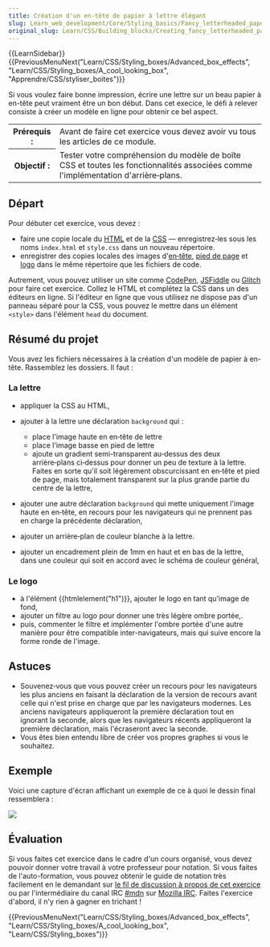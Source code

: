 ```yaml
---
title: Création d'un en-tête de papier à lettre élégant
slug: Learn_web_development/Core/Styling_basics/Fancy_letterheaded_paper
original_slug: Learn/CSS/Building_blocks/Creating_fancy_letterheaded_paper
---
```


{{LearnSidebar}}{{PreviousMenuNext("Learn/CSS/Styling_boxes/Advanced_box_effects", "Learn/CSS/Styling_boxes/A_cool_looking_box", "Apprendre/CSS/styliser_boites")}}

Si vous voulez faire bonne impression, écrire une lettre sur un beau papier à en-tête peut vraiment être un bon début. Dans cet execice, le défi à relever consiste à créer un modèle en ligne pour obtenir ce bel aspect.

<table class="standard-table">
  <tbody>
    <tr>
      <th scope="row">Prérequis :</th>
      <td>
        Avant de faire cet exercice vous devez avoir vu tous les articles de ce
        module.
      </td>
    </tr>
    <tr>
      <th scope="row">Objectif&nbsp;:</th>
      <td>
        Tester votre compréhension du modèle de boîte CSS et toutes les
        fonctionnalités associées comme l'implémentation d'arrière‑plans.
      </td>
    </tr>
  </tbody>
</table>

## Départ

Pour débuter cet exercice, vous devez&nbsp;:

- faire une copie locale du [HTML](https://github.com/mdn/learning-area/blob/master/css/styling-boxes/letterheaded-paper-start/index.html) et de la [CSS](https://github.com/mdn/learning-area/blob/master/css/styling-boxes/letterheaded-paper-start/style.css) — enregistrez‑les sous les noms `index.html` et `style.css` dans un nouveau répertoire.
- enregistrer des copies locales des images d'[en‑tête](https://raw.githubusercontent.com/mdn/learning-area/master/css/styling-boxes/letterheaded-paper-start/top-image.png), [pied de page](https://raw.githubusercontent.com/mdn/learning-area/master/css/styling-boxes/letterheaded-paper-start/bottom-image.png) et [logo](https://raw.githubusercontent.com/mdn/learning-area/master/css/styling-boxes/letterheaded-paper-start/logo.png) dans le même répertoire que les fichiers de code.

Autrement, vous pouvez utiliser un site comme [CodePen](https://codepen.io/), [JSFiddle](https://jsfiddle.net/) ou [Glitch](https://glitch.com/) pour faire cet exercice. Collez le HTML et complétez la CSS dans un des éditeurs en ligne. Si l'éditeur en ligne que vous utilisez ne dispose pas d'un panneau séparé pour la CSS, vous pouvez le mettre dans un élément `<style>` dans l'élément `head` du document.

## Résumé du projet

Vous avez les fichiers nécessaires à la création d'un modèle de papier à en-tête. Rassemblez les dossiers. Il faut :

### La lettre

- appliquer la CSS au HTML,
- ajouter à la lettre une déclaration `background` qui&nbsp;:
  - place l'image haute en en‑tête de lettre
  - place l'image basse en pied de lettre
  - ajoute un gradient semi-transparent au‑dessus des deux arrière‑plans ci‑dessus pour donner un peu de texture à la lettre. Faites en sorte qu'il soit légèrement obscurcissant en en‑tête et pied de page, mais totalement transparent sur la plus grande partie du centre de la lettre,

- ajouter une autre déclaration `background` qui mette uniquement l'image haute en en‑tête, en recours pour les navigateurs qui ne prennent pas en charge la précédente déclaration,
- ajouter un arrière‑plan de couleur blanche à la lettre.
- ajouter un encadrement plein de 1mm en haut et en bas de la lettre, dans une couleur qui soit en accord avec le schéma de couleur général,

### Le logo

- à l'élément {{htmlelement("h1")}}, ajouter le logo en tant qu'image de fond,
- ajouter un filtre au logo pour donner une très légère ombre portée,.
- puis, commenter le filtre et implémenter l'ombre portée d'une autre manière pour être compatible inter-navigateurs, mais qui suive encore la forme ronde de l'image.

## Astuces

- Souvenez‑vous que vous pouvez créer un recours pour les navigateurs les plus anciens en faisant la déclaration de la version de recours avant celle qui n'est prise en charge que par les navigateurs modernes. Les anciens navigateurs appliqueront la première déclaration tout en ignorant la seconde, alors que les navigateurs récents appliqueront la première déclaration, mais l'écraseront avec la seconde.
- Vous êtes bien entendu libre de créer vos propres graphes si vous le souhaitez.

## Exemple

Voici une capture d'écran affichant un exemple de ce à quoi le dessin final ressemblera&nbsp;:

![](letterhead.png)

## Évaluation

Si vous faites cet exercice dans le cadre d'un cours organisé, vous devez pouvoir donner votre travail à votre professeur pour notation. Si vous faites de l'auto-formation, vous pouvez obtenir le guide de notation très facilement en le demandant sur [le fil de discussion à propos de cet exercice](https://discourse.mozilla.org/t/fundamental-css-comprehension-assessment/24682) ou par l'intermédiaire du canal IRC [#mdn](irc://irc.mozilla.org/mdn) sur [Mozilla IRC](https://wiki.mozilla.org/IRC). Faites l'exercice d'abord, il n'y rien à gagner en trichant !

{{PreviousMenuNext("Learn/CSS/Styling_boxes/Advanced_box_effects", "Learn/CSS/Styling_boxes/A_cool_looking_box", "Learn/CSS/Styling_boxes")}}
